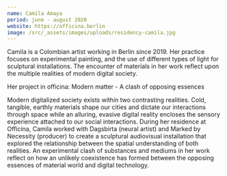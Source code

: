 ```yaml
---
name: Camila Amaya
period: june - august 2020
website: https://officina.berlin
image: /src/_assets/images/uploads/residency-camila.jpg
---
```

Camila is a Colombian artist working in Berlin since 2019. Her practice focuses on experimental painting, and the use of different types of light for sculptural installations. The encounter of materials in her work reflect upon the multiple realities of modern digital society.

Her project in officina: Modern matter - A clash of opposing essences

Modern digitalized society exists within two contrasting realities. Cold, tangible, earthly materials shape our cities and dictate our interactions through space while an alluring, evasive digital reality encloses the sensory experience attached to our social interactions. During her residence at Officina, Camila worked with Dagsbirta (neural artist) and Marked by Necessity (producer) to create a sculptural audiovisual installation that explored the relationship between the spatial understanding of both realities. An experimental clash of substances and mediums in her work reflect on how an unlikely coexistence has formed between the opposing essences of material world and digital technology.